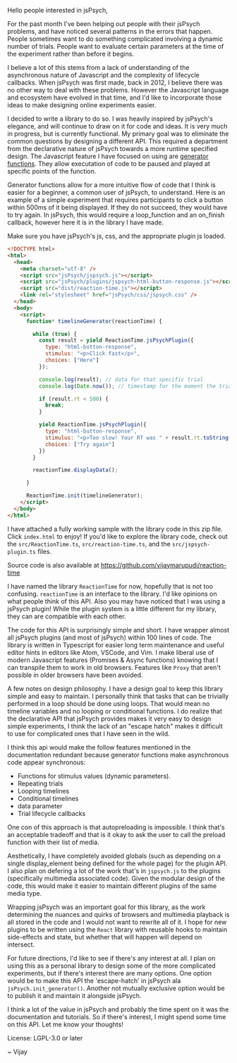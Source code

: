 Hello people interested in jsPsych,

For the past month I've been helping out people with their jsPsych problems,
and have noticed several patterns in the errors that happen. People sometimes
want to do something complicated involving a dynamic number of trials. People
want to evaluate certain parameters at the time of the experiment rather than
before it begins.

I believe a lot of this stems from a lack of understanding of the asynchronous
nature of Javascript and the complexity of lifecycle callbacks. When jsPsych
was first made, back in 2012, I believe there was no other way to deal with
these problems. However the Javascript language and ecosystem have evolved in
that time, and I'd like to incorporate those ideas to make designing online
experiments easier.

I decided to write a library to do so. I was heavily inspired by jsPsych's
elegance, and will continue to draw on it for code and ideas. It is very much
in progress, but is currently functional. My primary goal was to eliminate the
common questions by designing a different API. This required a department from
the declarative nature of jsPsych towards a more runtime specified design. The
Javascript feature I have focused on using are [generator functions]. They
allow executation of code to be paused and played at specific points of the
function.

[generator functions]: https://developer.mozilla.org/en-US/docs/Web/JavaScript/Reference/Statements/function*

Generator functions allow for a more intuitive flow of code that I think is
easier for a beginner, a common user of jsPsych, to understand. Here is an
example of a simple experiment that requires participants to click a button
within 500ms of it being displayed. If they do not succeed, they would have to
try again. In jsPsych, this would require a loop_function and an on_finish
callback, however here it is in the library I have made.

Make sure you have jsPsych's js, css, and the appropriate plugin js loaded.

```html
<!DOCTYPE html>
<html>
  <head>
    <meta charset="utf-8" />
    <script src="jsPsych/jspsych.js"></script>
    <script src="jsPsych/plugins/jspsych-html-button-response.js"></script>
    <script src="dist/reaction-time.js"></script>
    <link rel="stylesheet" href="jsPsych/css/jspsych.css" />
  </head>
  <body>
    <script>
      function* timelineGenerator(reactionTime) {

        while (true) {
          const result = yield ReactionTime.jsPsychPlugin({
            type: "html-button-response",
            stimulus: "<p>Click fast</p>",
            choices: ["Here"]
          });

          console.log(result); // data for that specific trial
          console.log(Date.now()); // timestamp for the moment the trial is over

          if (result.rt < 500) {
            break;
          }

          yield ReactionTime.jsPsychPlugin({
            type: "html-button-response",
            stimulus: "<p>Too slow! Your RT was " + result.rt.toString() + "</p>",
            choices: ["Try again"]
          })
        }

        reactionTime.displayData();

      }

      ReactionTime.init(timelineGenerator);
    </script>
  </body>
</html>
```

I have attached a fully working sample with the library code in this zip file. Click `index.html` to enjoy! If you'd like to explore the library code, check out the `src/ReactionTime.ts`, `src/reaction-time.ts`, and the `src/jspsych-plugin.ts` files.

Source code is also available at <https://github.com/vijaymarupudi/reaction-time>

I have named the library `ReactionTime` for now, hopefully that is not
too confusing. `reactionTime` is an interface to the library. I'd like opinions
on what people think of this API. Also you may have noticed that I was using a
jsPsych plugin! While the plugin system is a little different for my library,
they can are compatible with each other.

The code for this API is surprisingly simple and short. I have wrapper almost
all jsPsych plugins (and most of jsPsych) within 100 lines of code. The library
is written in Typescript for easier long term maintenance and useful editor
hints in editors like Atom, VSCode, and Vim. I make liberal use of modern
Javascript features (Promises & Async functions) knowing that I can transpile
them to work in old browsers. Features like `Proxy` that aren't possible in
older browsers have been avoided.

A few notes on design philosophy. I have a design goal to keep this library
simple and easy to maintain. I personally think that tasks that can be
trivially performed in a loop should be done using loops. That would mean no
timeline variables and no looping or conditional functions. I do realize that
the declarative API that jsPsych provides makes it very easy to design simple
experiments, I think the lack of an "escape hatch" makes it difficult to use
for complicated ones that I have seen in the wild.

I think this api would make the follow features mentioned in the documentation redundant because generator functions make asynchronous code appear synchronous:

* Functions for stimulus values (dynamic parameters).
* Repeating trials
* Looping timelines
* Conditional timelines
* data parameter
* Trial lifecycle callbacks

One con of this approach is that autopreloading is impossible. I think that's an acceptable tradeoff and that is it okay to ask the user to call the preload function with their list of media.

Aesthetically, I have completely avoided globals (such as depending on a single
display_element being defined for the whole page) for the plugin API. I also
plan on defering a lot of the work that's in `jspsych.js` to the plugins
(specifically multimedia associated code). Given the modular design of the
code, this would make it easier to maintain different plugins of the same media
type.

Wrapping jsPsych was an important goal for this library, as the work
determining the nuances and quirks of browsers and multimedia playback is all
stored in the code and I would not want to rewrite all of it. I hope for new
plugins to be written using the `React` library with reusable hooks to maintain
side-effects and state, but whether that will happen will depend on intersect.

For future directions, I'd like to see if there's any interest at all. I plan
on using this as a personal library to design some of the more complicated
experiments, but if there's interest there are many options. One option would
be to make this API the 'escape-hatch' in jsPsych ala
`jsPsych.init_generator()`. Another not mutually exclusive option would be to
publish it and maintain it alongside jsPsych.

I think a lot of the value in jsPsych and probably the time spent on it was the
documentation and tutorials. So if there's interest, I might spend some time on
this API. Let me know your thoughts!

License: LGPL-3.0 or later

\~ Vijay
